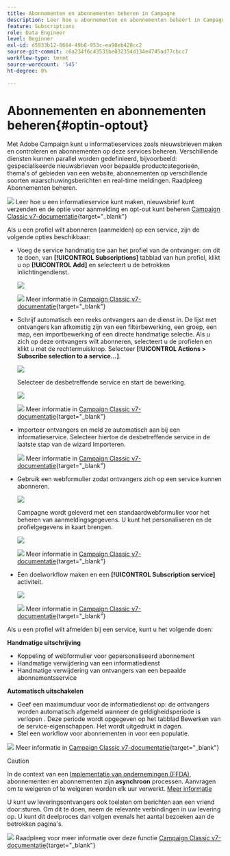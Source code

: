 ```yaml
---
title: Abonnementen en abonnementen beheren in Campagne
description: Leer hoe u abonnementen en abonnementen beheert in Campagne v8
feature: Subscriptions
role: Data Engineer
level: Beginner
exl-id: d5933b12-8664-49b8-953c-ea98eb428cc2
source-git-commit: c6a234f6c43531be032354d134e4745ad77cbcc7
workflow-type: tm+mt
source-wordcount: '545'
ht-degree: 0%

---
```


# Abonnementen en abonnementen beheren{#optin-optout}

Met Adobe Campaign kunt u informatieservices zoals nieuwsbrieven maken en controleren en abonnementen op deze services beheren. Verschillende diensten kunnen parallel worden gedefinieerd, bijvoorbeeld: gespecialiseerde nieuwsbrieven voor bepaalde productcategorieën, thema&#39;s of gebieden van een website, abonnementen op verschillende soorten waarschuwingsberichten en real-time meldingen. Raadpleeg Abonnementen beheren.

![](../assets/do-not-localize/book.png) Leer hoe u een informatieservice kunt maken, nieuwsbrief kunt verzenden en de optie voor aanmelding en opt-out kunt beheren [Campaign Classic v7-documentatie](https://experienceleague.adobe.com/docs/campaign-classic/using/sending-messages/subscriptions-and-referrals/managing-subscriptions.html){target=&quot;_blank&quot;}

Als u een profiel wilt abonneren (aanmelden) op een service, zijn de volgende opties beschikbaar:

* Voeg de service handmatig toe aan het profiel van de ontvanger: om dit te doen, van **[!UICONTROL Subscriptions]** tabblad van hun profiel, klikt u op **[!UICONTROL Add]** en selecteert u de betrokken inlichtingendienst.

   ![](assets/subscribe-to-a-service.png)

   ![](../assets/do-not-localize/book.png) Meer informatie in [Campaign Classic v7-documentatie](https://experienceleague.adobe.com/docs/campaign-classic/using/getting-started/profile-management/editing-a-profile.html?lang=en#deliveries-tab){target=&quot;_blank&quot;}

* Schrijf automatisch een reeks ontvangers aan de dienst in. De lijst met ontvangers kan afkomstig zijn van een filterbewerking, een groep, een map, een importbewerking of een directe handmatige selectie. Als u zich op deze ontvangers wilt abonneren, selecteert u de profielen en klikt u met de rechtermuisknop. Selecteer **[!UICONTROL Actions > Subscribe selection to a service...]**.

   ![](assets/subscribe-selection.png)

   Selecteer de desbetreffende service en start de bewerking.

   ![](assets/subscribe-confirm.png)

   ![](../assets/do-not-localize/book.png) Meer informatie in [Campaign Classic v7-documentatie](https://experienceleague.adobe.com/docs/campaign-classic/using/getting-started/profile-management/editing-a-profile.html?lang=en#deliveries-tab){target=&quot;_blank&quot;}


* Importeer ontvangers en meld ze automatisch aan bij een informatieservice. Selecteer hiertoe de desbetreffende service in de laatste stap van de wizard Importeren.

   ![](../assets/do-not-localize/book.png) Meer informatie in [Campaign Classic v7-documentatie](https://experienceleague.adobe.com/docs/campaign-classic/using/getting-started/importing-and-exporting-data/generic-imports-exports/executing-import-jobs.html?lang=en#step-5---additional-step-when-importing-recipients){target=&quot;_blank&quot;}

* Gebruik een webformulier zodat ontvangers zich op een service kunnen abonneren.

   ![](assets/opt-in-webapp.png)

   Campagne wordt geleverd met een standaardwebformulier voor het beheren van aanmeldingsgegevens. U kunt het personaliseren en de profielgegevens in kaart brengen.

   ![](assets/web-app.png)

   ![](../assets/do-not-localize/book.png) Meer informatie in [Campaign Classic v7-documentatie](https://experienceleague.adobe.com/docs/campaign-classic/using/designing-content/web-forms/use-cases--web-forms.html?lang=en#create-a-subscription--form-with-double-opt-in){target=&quot;_blank&quot;}


* Een doelworkflow maken en een **[!UICONTROL Subscription service]** activiteit.

   ![](assets/wf-subscription.png)

   ![](../assets/do-not-localize/book.png) Meer informatie in [Campaign Classic v7-documentatie](https://experienceleague.adobe.com/docs/campaign-classic/using/automating-with-workflows/targeting-activities/subscription-services.html?lang=en#example--subscribe-a-list-of-recipients-to-a-newsletter){target=&quot;_blank&quot;}

Als u een profiel wilt afmelden bij een service, kunt u het volgende doen:

**Handmatige uitschrijving**

* Koppeling of webformulier voor gepersonaliseerd abonnement
* Handmatige verwijdering van een informatiedienst
* Handmatige verwijdering van ontvangers van een bepaalde abonnementsservice

**Automatisch uitschakelen**

* Geef een maximumduur voor de informatiedienst op: de ontvangers worden automatisch afgemeld wanneer de geldigheidsperiode is verlopen . Deze periode wordt opgegeven op het tabblad Bewerken van de service-eigenschappen. Het wordt uitgedrukt in dagen.
* Stel een workflow voor abonnementen in voor een populatie.

![](../assets/do-not-localize/book.png) Meer informatie in [Campaign Classic v7-documentatie](https://experienceleague.adobe.com/docs/campaign-classic/using/sending-messages/subscriptions-and-referrals/managing-subscriptions.html?lang=en#unsubscribing-a-recipient-from-a-service){target=&quot;_blank&quot;}


>[!CAUTION]
>
>In de context van een [Implementatie van ondernemingen (FFDA)](../architecture/enterprise-deployment.md), abonnementen en abonnementen zijn **asynchroon** processen. Aanvragen om te weigeren of te weigeren worden elk uur verwerkt. [Meer informatie](../architecture/new-apis.md#sub-apis)

U kunt uw leveringsontvangers ook toelaten om berichten aan een vriend door:sturen. Om dit te doen, neem de relevante verbindingen in uw levering op. U kunt dit deelproces dan volgen evenals het aantal bezoeken aan de betrokken pagina&#39;s.

![](../assets/do-not-localize/book.png) Raadpleeg voor meer informatie over deze functie [Campaign Classic v7-documentatie](https://experienceleague.adobe.com/docs/campaign-classic/using/sending-messages/subscriptions-and-referrals/viral-and-social-marketing.html?lang=en#viral-marketing--forward-to-a-friend){target=&quot;_blank&quot;}
